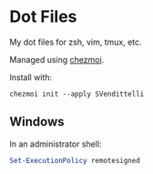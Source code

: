 # Dot Files

My dot files for zsh, vim, tmux, etc.

Managed using [chezmoi](https://www.chezmoi.io/).

Install with:

```shell
chezmoi init --apply SVendittelli
```

## Windows

In an administrator shell:

```powershell
Set-ExecutionPolicy remotesigned
```

